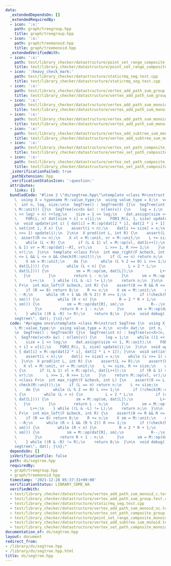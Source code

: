 ```yaml
---
data:
  _extendedDependsOn: []
  _extendedRequiredBy:
  - icon: ':x:'
    path: graph/treegroup.hpp
    title: graph/treegroup.hpp
  - icon: ':x:'
    path: graph/treemonoid.hpp
    title: graph/treemonoid.hpp
  _extendedVerifiedWith:
  - icon: ':x:'
    path: test/library_checker/datastructure/point_set_range_composite_monoid.test.cpp
    title: test/library_checker/datastructure/point_set_range_composite_monoid.test.cpp
  - icon: ':heavy_check_mark:'
    path: test/library_checker/datastructure/staticrmq_seg.test.cpp
    title: test/library_checker/datastructure/staticrmq_seg.test.cpp
  - icon: ':x:'
    path: test/library_checker/datastructure/vertex_add_path_sum_group.test.cpp
    title: test/library_checker/datastructure/vertex_add_path_sum_group.test.cpp
  - icon: ':x:'
    path: test/library_checker/datastructure/vertex_add_path_sum_monoid_c.test.cpp
    title: test/library_checker/datastructure/vertex_add_path_sum_monoid_c.test.cpp
  - icon: ':x:'
    path: test/library_checker/datastructure/vertex_add_path_sum_monoid_nc.test.cpp
    title: test/library_checker/datastructure/vertex_add_path_sum_monoid_nc.test.cpp
  - icon: ':x:'
    path: test/library_checker/datastructure/vertex_add_subtree_sum_monoid.test.cpp
    title: test/library_checker/datastructure/vertex_add_subtree_sum_monoid.test.cpp
  - icon: ':x:'
    path: test/library_checker/datastructure/vertex_set_path_composite_group.test.cpp
    title: test/library_checker/datastructure/vertex_set_path_composite_group.test.cpp
  - icon: ':x:'
    path: test/library_checker/datastructure/vertex_set_path_composite_monoid.test.cpp
    title: test/library_checker/datastructure/vertex_set_path_composite_monoid.test.cpp
  _isVerificationFailed: true
  _pathExtension: hpp
  _verificationStatusIcon: ':question:'
  attributes:
    links: []
  bundledCode: "#line 2 \"ds/segtree.hpp\"\ntemplate <class M>\nstruct SegTree {\n\
    \  using X = typename M::value_type;\n  using value_type = X;\n  vc<X> dat;\n\
    \  int n, log, size;\n\n  SegTree() : SegTree(0) {}\n  SegTree(int n) : SegTree(vc<X>(n,\
    \ M::unit)) {}\n  SegTree(vc<X> &v) : n(len(v)) {\n    log = 1;\n    while ((1\
    \ << log) < n) ++log;\n    size = 1 << log;\n    dat.assign(size << 1, M::unit);\n\
    \    FOR(i, n) dat[size + i] = v[i];\n    FOR3_R(i, 1, size) update(i);\n  }\n\
    \n  void update(int i) { dat[i] = M::op(dat[2 * i], dat[2 * i + 1]); }\n\n  void\
    \ set(int i, X x) {\n    assert(i < n);\n    dat[i += size] = x;\n    while (i\
    \ >>= 1) update(i);\n  }\n\n  X prod(int L, int R) {\n    assert(L <= R);\n  \
    \  assert(R <= n);\n    X vl = M::unit, vr = M::unit;\n    L += size, R += size;\n\
    \    while (L < R) {\n      if (L & 1) vl = M::op(vl, dat[L++]);\n      if (R\
    \ & 1) vr = M::op(dat[--R], vr);\n      L >>= 1, R >>= 1;\n    }\n    return M::op(vl,\
    \ vr);\n  }\n\n  template <class F>\n  int max_right(F &check, int L) {\n    assert(0\
    \ <= L && L <= n && check(M::unit));\n    if (L == n) return n;\n    L += size;\n\
    \    X sm = M::unit;\n    do {\n      while (L % 2 == 0) L >>= 1;\n      if (!check(M::op(sm,\
    \ dat[L]))) {\n        while (L < n) {\n          L = 2 * L;\n          if (check(M::op(sm,\
    \ dat[L]))) {\n            sm = M::op(sm, dat[L]);\n            L++;\n       \
    \   }\n        }\n        return L - n;\n      }\n      sm = M::op(sm, dat[L]);\n\
    \      L++;\n    } while ((L & -L) != L);\n    return n;\n  }\n\n  template <class\
    \ F>\n  int min_left(F &check, int R) {\n    assert(0 <= R && R <= n && check(M::unit));\n\
    \    if (R == 0) return 0;\n    R += n;\n    X sm = M::unit;\n    do {\n     \
    \ --R;\n      while (R > 1 && (R % 2)) R >>= 1;\n      if (!check(M::op(dat[R],\
    \ sm))) {\n        while (R < n) {\n          R = 2 * R + 1;\n          if (check(M::op(dat[R],\
    \ sm))) {\n            sm = M::op(dat[R], sm);\n            R--;\n          }\n\
    \        }\n        return R + 1 - n;\n      }\n      sm = M::op(dat[R], sm);\n\
    \    } while ((R & -R) != R);\n    return 0;\n  }\n\n  void debug() { print(\"\
    segtree\", dat); }\n};\n"
  code: "#pragma once\ntemplate <class M>\nstruct SegTree {\n  using X = typename\
    \ M::value_type;\n  using value_type = X;\n  vc<X> dat;\n  int n, log, size;\n\
    \n  SegTree() : SegTree(0) {}\n  SegTree(int n) : SegTree(vc<X>(n, M::unit)) {}\n\
    \  SegTree(vc<X> &v) : n(len(v)) {\n    log = 1;\n    while ((1 << log) < n) ++log;\n\
    \    size = 1 << log;\n    dat.assign(size << 1, M::unit);\n    FOR(i, n) dat[size\
    \ + i] = v[i];\n    FOR3_R(i, 1, size) update(i);\n  }\n\n  void update(int i)\
    \ { dat[i] = M::op(dat[2 * i], dat[2 * i + 1]); }\n\n  void set(int i, X x) {\n\
    \    assert(i < n);\n    dat[i += size] = x;\n    while (i >>= 1) update(i);\n\
    \  }\n\n  X prod(int L, int R) {\n    assert(L <= R);\n    assert(R <= n);\n \
    \   X vl = M::unit, vr = M::unit;\n    L += size, R += size;\n    while (L < R)\
    \ {\n      if (L & 1) vl = M::op(vl, dat[L++]);\n      if (R & 1) vr = M::op(dat[--R],\
    \ vr);\n      L >>= 1, R >>= 1;\n    }\n    return M::op(vl, vr);\n  }\n\n  template\
    \ <class F>\n  int max_right(F &check, int L) {\n    assert(0 <= L && L <= n &&\
    \ check(M::unit));\n    if (L == n) return n;\n    L += size;\n    X sm = M::unit;\n\
    \    do {\n      while (L % 2 == 0) L >>= 1;\n      if (!check(M::op(sm, dat[L])))\
    \ {\n        while (L < n) {\n          L = 2 * L;\n          if (check(M::op(sm,\
    \ dat[L]))) {\n            sm = M::op(sm, dat[L]);\n            L++;\n       \
    \   }\n        }\n        return L - n;\n      }\n      sm = M::op(sm, dat[L]);\n\
    \      L++;\n    } while ((L & -L) != L);\n    return n;\n  }\n\n  template <class\
    \ F>\n  int min_left(F &check, int R) {\n    assert(0 <= R && R <= n && check(M::unit));\n\
    \    if (R == 0) return 0;\n    R += n;\n    X sm = M::unit;\n    do {\n     \
    \ --R;\n      while (R > 1 && (R % 2)) R >>= 1;\n      if (!check(M::op(dat[R],\
    \ sm))) {\n        while (R < n) {\n          R = 2 * R + 1;\n          if (check(M::op(dat[R],\
    \ sm))) {\n            sm = M::op(dat[R], sm);\n            R--;\n          }\n\
    \        }\n        return R + 1 - n;\n      }\n      sm = M::op(dat[R], sm);\n\
    \    } while ((R & -R) != R);\n    return 0;\n  }\n\n  void debug() { print(\"\
    segtree\", dat); }\n};"
  dependsOn: []
  isVerificationFile: false
  path: ds/segtree.hpp
  requiredBy:
  - graph/treegroup.hpp
  - graph/treemonoid.hpp
  timestamp: '2021-12-28 05:37:31+09:00'
  verificationStatus: LIBRARY_SOME_WA
  verifiedWith:
  - test/library_checker/datastructure/vertex_add_path_sum_monoid_c.test.cpp
  - test/library_checker/datastructure/vertex_add_path_sum_group.test.cpp
  - test/library_checker/datastructure/staticrmq_seg.test.cpp
  - test/library_checker/datastructure/vertex_add_path_sum_monoid_nc.test.cpp
  - test/library_checker/datastructure/vertex_set_path_composite_group.test.cpp
  - test/library_checker/datastructure/point_set_range_composite_monoid.test.cpp
  - test/library_checker/datastructure/vertex_add_subtree_sum_monoid.test.cpp
  - test/library_checker/datastructure/vertex_set_path_composite_monoid.test.cpp
documentation_of: ds/segtree.hpp
layout: document
redirect_from:
- /library/ds/segtree.hpp
- /library/ds/segtree.hpp.html
title: ds/segtree.hpp
---
```

